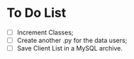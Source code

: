 # To Do List

- [ ] Increment Classes;
- [ ] Create another .py for the data users;
- [ ] Save Client List in a MySQL archive.